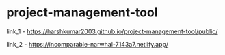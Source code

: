 # project-management-tool



link_1 - https://harshkumar2003.github.io/project-management-tool/public/

link_2 - https://incomparable-narwhal-7143a7.netlify.app/
